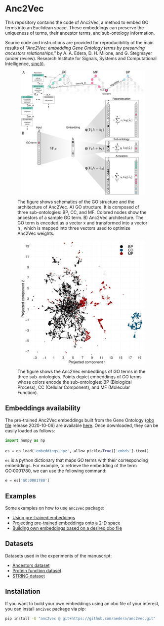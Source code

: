 # Anc2Vec

This repository contains the code of Anc2Vec, a method to embed GO terms into
an Euclidean space. These embeddings can preserve the uniqueness of terms,
their ancestor terms, and sub-ontology information.

Source code and instructions are provided for reproducibility of the main
results of *"Anc2Vec: embedding Gene Ontology terms by preserving ancestors
relationships,"* by A. A. Edera, D. H. Milone, and G. Stegmayer (under
review). Research Institute for Signals, Systems and Computational
Intelligence, [sinc(i)](https://sinc.unl.edu.ar).


<figure>
  <p align="center">
  <img src="img/Fig01.jpg" alt="Anc2Vec" height="400" style="vertical-align:middle"/>
  </p>

  <figcaption> The figure shows schematics of the GO structure and the
  architecture of Anc2Vec. A) GO structure. It is composed of three
  sub-ontologies: BP, CC, and MF. Colored nodes show the ancestors of a sample
  GO term. B) Anc2Vec architecture. The GO term is encoded as a vector x and
  transformed into a vector h , which is mapped into three vectors used to
  optimize Anc2Vec weights.
</figcaption> </figure>

<figure>
  <p align="center">
  <img src="img/Fig02.jpg" alt="Anc2Vec" height="400" style="vertical-align:middle"/>
  </p>

  <figcaption> The figure shows the Anc2Vec embeddings of GO terms in the
  three sub-ontologies. Points depict embeddings of GO terms whose colors
  encode the sub-ontologies: BP (Biological Process), CC (Cellular Component),
  and MF (Molecular Function).
</figcaption>
</figure>

## Embeddings availability

The pre-trained Anc2Vec embeddings built from the Gene Ontology
([obo file](./anc2vec/data/go.obo) release 2020-10-06) are available
[here](./anc2vec/data/embeddings.npz). Once downloaded, they can be easily
loaded as follows:

```python
import numpy as np

es = np.load('embeddings.npz', allow_pickle=True)['embds'].item()

```

`es` is a python dictionary that maps GO terms with their corresponding
embeddings. For example, to retrieve the embedding of the term GO:0001780, we
can use the following command:

```python
e = es['GO:0001780']
```

## Examples

Some examples on how to use `anc2vec` package:

* [Using pre-trained embeddings](https://colab.research.google.com/github/aedera/anc2vec/blob/main/examples/pretrained_anc2vec_embeddings.ipynb)
* [Projecting pre-trained embeddings onto a 2-D space](https://colab.research.google.com/github/aedera/anc2vec/blob/main/examples/project_embeddings.ipynb)
*
  [Building own embeddings based on a desired obo file](https://colab.research.google.com/github/aedera/anc2vec/blob/main/examples/train_anc2vec_embeddings.ipynb)

## Datasets

Datasets used in the experiments of the manuscript:

* [Ancestors dataset](https://drive.google.com/file/d/1fgK50TNg5nrade22SwmqZYOeAxgPHIHY/view?usp=sharing)
* [Protein function dataset](https://drive.google.com/file/d/1eokaKj20tbFTn9jexQXIkONqwHeiBGS-/view?usp=sharing)
* [STRING dataset](https://drive.google.com/file/d/1dBZqQeBuGf35_pGT6qJWSuX1At32t9CI/view?usp=sharing)

## Installation

If you want to build your own embeddings using an obo file of your interest,
you can install `anc2vec` package via pip:

```bash
pip install -U "anc2vec @ git+https://github.com/aedera/anc2vec.git"
```
